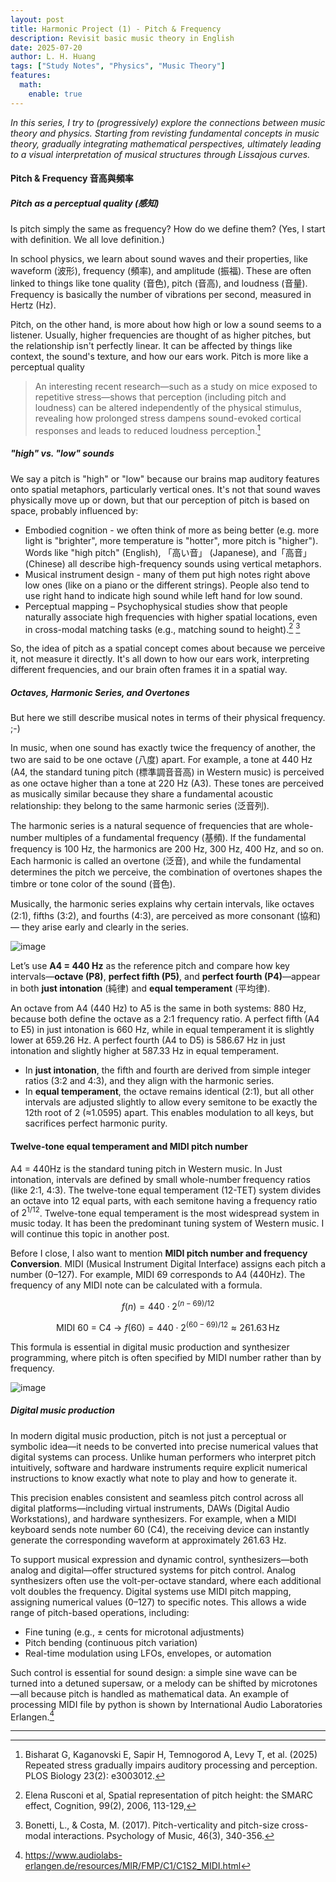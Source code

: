```yaml
---
layout: post
title: Harmonic Project (1) - Pitch & Frequency
description: Revisit basic music theory in English
date: 2025-07-20
author: L. H. Huang
tags: ["Study Notes", "Physics", "Music Theory"]
features:
  math:
    enable: true
---
```


*In this series, I try to (progressively) explore the connections between music theory and physics. Starting from revisting fundamental concepts in music theory, gradually integrating mathematical perspectives, ultimately leading to a visual interpretation of musical structures through Lissajous curves.*

#### Pitch & Frequency 音高與頻率

##### Pitch as a perceptual quality (感知)

Is pitch simply the same as frequency? How do we define them? 
(Yes, I start with definition. We all love definition.)

In school physics, we learn about sound waves and their properties, like waveform (波形), frequency (頻率), and amplitude (振福). These are often linked to things like tone quality (音色), pitch (音高), and loudness (音量). Frequency is basically the number of vibrations per second, measured in Hertz (Hz).

Pitch, on the other hand, is more about how high or low a sound seems to a listener. Usually, higher frequencies are thought of as higher pitches, but the relationship isn't perfectly linear. It can be affected by things like context, the sound's texture, and how our ears work. Pitch is more like a perceptual quality

> An interesting recent research—such as a study on mice exposed to repetitive stress—shows that perception (including pitch and loudness) can be altered independently of the physical stimulus, revealing how prolonged stress dampens sound-evoked cortical responses and leads to reduced loudness perception.[^ref1]

##### "high" vs. "low" sounds

We say a pitch is "high" or "low" because our brains map auditory features onto spatial metaphors, particularly vertical ones. It's not that sound waves physically move up or down, but that our perception of pitch is based on space, probably influenced by:

* Embodied cognition - we often think of more as being better (e.g. more light is "brighter", more temperature is "hotter", more pitch is "higher"). Words like "high pitch" (English), 「高い音」 (Japanese), and「高音」(Chinese) all describe high-frequency sounds using vertical metaphors.
* Musical instrument design - many of them put high notes right above low ones (like on a piano or the different strings). People also tend to use right hand to indicate high sound while left hand for low sound.
* Perceptual mapping – Psychophysical studies show that people naturally associate high frequencies with higher spatial locations, even in cross-modal matching tasks (e.g., matching sound to height).[^2] [^3]

So, the idea of pitch as a spatial concept comes about because we perceive it, not measure it directly. It's all down to how our ears work, interpreting different frequencies, and our brain often frames it in a spatial way.


##### Octaves, Harmonic Series, and Overtones

But here we still describe musical notes in terms of their physical frequency. ;-)

In music, when one sound has exactly twice the frequency of another, the two are said to be one octave (八度) apart. For example, a tone at 440 Hz (A4, the standard tuning pitch (標準調音音高) in Western music) is perceived as one octave higher than a tone at 220 Hz (A3). These tones are perceived as musically similar because they share a fundamental acoustic relationship: they belong to the same harmonic series (泛音列).

The harmonic series is a natural sequence of frequencies that are whole-number multiples of a fundamental frequency (基頻). If the fundamental frequency is 100 Hz, the harmonics are 200 Hz, 300 Hz, 400 Hz, and so on. Each harmonic is called an overtone (泛音), and while the fundamental determines the pitch we perceive, the combination of overtones shapes the timbre or tone color of the sound (音色).

Musically, the harmonic series explains why certain intervals, like octaves (2:1), fifths (3:2), and fourths (4:3), are perceived as more consonant (協和) — they arise early and clearly in the series. 

![image](https://hackmd.io/_uploads/S1zLAd5Lxx.png)

Let’s use **A4 = 440 Hz** as the reference pitch and compare how key intervals—**octave (P8)**, **perfect fifth (P5)**, and **perfect fourth (P4)**—appear in both **just intonation** (純律) and **equal temperament** (平均律).

An octave from A4 (440 Hz) to A5 is the same in both systems: 880 Hz, because both define the octave as a 2:1 frequency ratio. A perfect fifth (A4 to E5) in just intonation is 660 Hz, while in equal temperament it is slightly lower at 659.26 Hz. A perfect fourth (A4 to D5) is 586.67 Hz in just intonation and slightly higher at 587.33 Hz in equal temperament.

* In **just intonation**, the fifth and fourth are derived from simple integer ratios (3:2 and 4:3), and they align with the harmonic series.
* In **equal temperament**, the octave remains identical (2:1), but all other intervals are adjusted slightly to allow every semitone to be exactly the 12th root of 2 (≈1.0595) apart. This enables modulation to all keys, but sacrifices perfect harmonic purity.


#### Twelve-tone equal temperament and MIDI pitch number

A4 = 440Hz is the standard tuning pitch in Western music. In Just intonation, intervals are defined by small whole-number frequency ratios (like 2:1, 4:3). The twelve-tone equal temperament (12-TET) system divides an octave into 12 equal parts, with each semitone having a frequency ratio of $2^{1/12}$. Twelve-tone equal temperament is the most widespread system in music today. It has been the predominant tuning system of Western music. I will continue this topic in another post.

Before I close, I also want to mention **MIDI pitch number and frequency Conversion**. MIDI (Musical Instrument Digital Interface) assigns each pitch a number (0–127). For example, MIDI 69 corresponds to A4 (440Hz). The frequency of any MIDI note can be calculated with a formula.

$$
f(n) = 440 \cdot 2^{(n - 69)/12}
$$


$$
\text{MIDI 60 = C4 → }f(60) = 440 \cdot 2^{(60 - 69)/12} \approx 261.63\,\text{Hz}
$$

This formula is essential in digital music production and synthesizer programming, where pitch is often specified by MIDI number rather than by frequency.

![image](https://hackmd.io/_uploads/HyZM8YqLxl.png)


##### Digital music production

In modern digital music production, pitch is not just a perceptual or symbolic idea—it needs to be converted into precise numerical values that digital systems can process. Unlike human performers who interpret pitch intuitively, software and hardware instruments require explicit numerical instructions to know exactly what note to play and how to generate it.

This precision enables consistent and seamless pitch control across all digital platforms—including virtual instruments, DAWs (Digital Audio Workstations), and hardware synthesizers. For example, when a MIDI keyboard sends note number 60 (C4), the receiving device can instantly generate the corresponding waveform at approximately 261.63 Hz.

To support musical expression and dynamic control, synthesizers—both analog and digital—offer structured systems for pitch control. Analog synthesizers often use the volt-per-octave standard, where each additional volt doubles the frequency. Digital systems use MIDI pitch mapping, assigning numerical values (0–127) to specific notes. This allows a wide range of pitch-based operations, including:

* Fine tuning (e.g., ± cents for microtonal adjustments)
* Pitch bending (continuous pitch variation)
* Real-time modulation using LFOs, envelopes, or automation

Such control is essential for sound design: a simple sine wave can be turned into a detuned supersaw, or a melody can be shifted by microtones—all because pitch is handled as mathematical data. An example of processing MIDI file by python is shown by International Audio Laboratories Erlangen.[^4]


---


[^ref1]: Bisharat G, Kaganovski E, Sapir H, Temnogorod A, Levy T, et al. (2025) Repeated stress gradually impairs auditory processing and perception. PLOS Biology 23(2): e3003012.

[^2]: Elena Rusconi et al, Spatial representation of pitch height: the SMARC effect, Cognition, 99(2), 2006, 113-129,

[^3]: Bonetti, L., & Costa, M. (2017). Pitch-verticality and pitch-size cross-modal interactions. Psychology of Music, 46(3), 340-356.

[^4]: https://www.audiolabs-erlangen.de/resources/MIR/FMP/C1/C1S2_MIDI.html